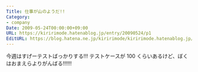 ```yaml
---
Title: 仕事が山のようだ!!
Category:
- company
Date: 2009-05-24T00:00:00+09:00
URL: https://kiririmode.hatenablog.jp/entry/20090524/p1
EditURL: https://blog.hatena.ne.jp/kiririmode/kiririmode.hatenablog.jp/atom/entry/8454420450078213050
---
```



今週はすげーテストばっかりする!!!
テストケースが 100 くらいあるけど、ぼくはおまえらよりがんばる!!!!!!
